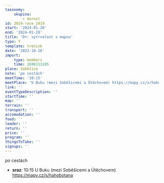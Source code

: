 ```yaml
---
taxonomy:
    skupina:
        - dorost
id: 2024-race_2019
start: '2024-01-28'
end: '2024-01-28'
title: 'D+: vytrvalost s mapou'
type: T
template: trenink
date: '2023-10-26'
import:
    type: members
    time: 1698313205
place: Soběšice
note: 'po cestách'
meetTime: '10:15'
meetPlace: 'U Buku (mezi Soběšicemi a Útěchovem) https://mapy.cz/s/hahobotana'
link: ''
eventTypeDescription: ''
startTime: ''
map: ''
terrain: ''
transport: ''
accomodation: ''
food: ''
leader: ''
return: ''
price: ''
program: ''
thingsToTake: ''
signups: ''
---
```


po cestách
* **sraz**: 10:15 U Buku (mezi Soběšicemi a Útěchovem) https://mapy.cz/s/hahobotana
